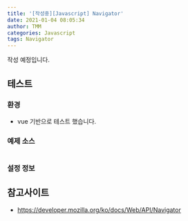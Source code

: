 ```yaml
---
title: '[작성중][Javascript] Navigator'
date: 2021-01-04 08:05:34
author: TMM
categories: Javascript
tags: Navigator
---
```


작성 예정입니다.

## 테스트

### 환경

- vue 기반으로 테스트 했습니다.

### 예제 소스

```javascript

```

### 설정 정보

## 참고사이트

- https://developer.mozilla.org/ko/docs/Web/API/Navigator

```toc

```
